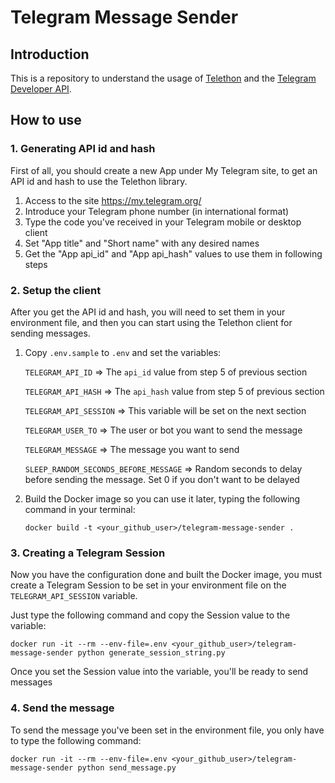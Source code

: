 # Telegram Message Sender

## Introduction

This is a repository to understand the usage of [Telethon](https://docs.telethon.dev/en/stable/index.html) and the
[Telegram Developer API](https://my.telegram.org/).

## How to use

### 1. Generating API id and hash

First of all, you should create a new App under My Telegram site, to get an API id and hash to use the Telethon library.

1. Access to the site https://my.telegram.org/
2. Introduce your Telegram phone number (in international format)
3. Type the code you've received in your Telegram mobile or desktop client
4. Set "App title" and "Short name" with any desired names
5. Get the "App api_id" and "App api_hash" values to use them in following steps

### 2. Setup the client

After you get the API id and hash, you will need to set them in your environment file, and then you can start using
the Telethon client for sending messages.

1. Copy `.env.sample` to `.env` and set the variables:

   `TELEGRAM_API_ID` => The `api_id` value from step 5 of previous section

   `TELEGRAM_API_HASH` => The `api_hash` value from step 5 of previous section

   `TELEGRAM_API_SESSION` => This variable will be set on the next section

   `TELEGRAM_USER_TO` => The user or bot you want to send the message

   `TELEGRAM_MESSAGE` => The message you want to send

   `SLEEP_RANDOM_SECONDS_BEFORE_MESSAGE` => Random seconds to delay before sending the message. Set 0 if you don't want to be delayed

2. Build the Docker image so you can use it later, typing the following command in your terminal:

    `docker build -t <your_github_user>/telegram-message-sender .`

### 3. Creating a Telegram Session

Now you have the configuration done and built the Docker image, you must create a Telegram Session to be set in your
environment file on the `TELEGRAM_API_SESSION` variable.

Just type the following command and copy the Session value to the variable:

    docker run -it --rm --env-file=.env <your_github_user>/telegram-message-sender python generate_session_string.py

Once you set the Session value into the variable, you'll be ready to send messages

### 4. Send the message

To send the message you've been set in the environment file, you only have to type the following command:

    docker run -it --rm --env-file=.env <your_github_user>/telegram-message-sender python send_message.py
